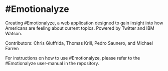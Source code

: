# #Emotionalyze
Creating #Emotionalyze, a web application designed to gain insight into how Americans are feeling about current topics.  Powered by Twitter and IBM Watson.

Contributors:  Chris Giuffrida, Thomas Krill, Pedro Saunero, and Michael Farren

For instructions on how to use #Emotionalyze, please refer to the #Emotionalyze user-manual in the repository.
